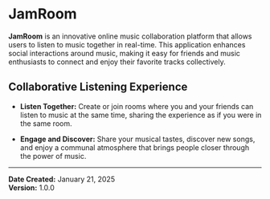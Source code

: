 # JamRoom

**JamRoom** is an innovative online music collaboration platform that allows users to listen to music together in real-time. This application enhances social interactions around music, making it easy for friends and music enthusiasts to connect and enjoy their favorite tracks collectively.

## Collaborative Listening Experience

- **Listen Together:** Create or join rooms where you and your friends can listen to music at the same time, sharing the experience as if you were in the same room.

- **Engage and Discover:** Share your musical tastes, discover new songs, and enjoy a communal atmosphere that brings people closer through the power of music.

---

**Date Created:** January 21, 2025  
**Version:** 1.0.0
